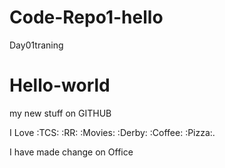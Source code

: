 # Code-Repo1-hello
Day01traning
# Hello-world
my new stuff on GITHUB


I Love :TCS: :RR: :Movies: :Derby: :Coffee: :Pizza:.

I have made change on Office
